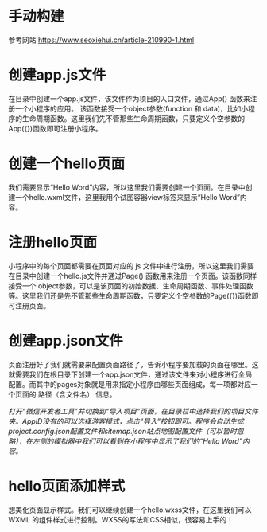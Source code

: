 手动构建
=======
参考网站    https://www.seoxiehui.cn/article-210990-1.html

创建app.js文件
==============
在目录中创建一个app.js文件，该文件作为项目的入口文件，通过App() 函数来注册一个小程序的应用。 该函数接受一个object参数(function 和 data)，比如小程序的生命周期函数。这里我们先不管那些生命周期函数，只要定义个空参数的App({})函数即可注册小程序。

创建一个hello页面
=====================
我们需要显示“Hello Word”内容，所以这里我们需要创建一个页面。在目录中创建一个hello.wxml文件，这里我用个试图容器view标签来显示“Hello Word”内容。

注册hello页面
=================
小程序中的每个页面都需要在页面对应的 js 文件中进行注册，所以这里我们需要在目录中创建一个hello.js文件并通过Page() 函数用来注册一个页面。该函数同样接受一个 object参数，可以是该页面的初始数据、生命周期函数、事件处理函数等。这里我们还是先不管那些生命周期函数，只要定义个空参数的Page({})函数即可注册页面。

创建app.json文件
================
页面注册好了我们就需要来配置页面路径了，告诉小程序要加载的页面在哪里。这就需要我们在根目录下创建一个app.json文件，通过该文件来对小程序进行全局配置。而其中的pages对象就是用来指定小程序由哪些页面组成，每一项都对应一个页面的 路径（含文件名） 信息。

*打开“微信开发者工具”并切换到“导入项目”页面，在目录栏中选择我们的项目文件夹。AppID没有的可以选择游客模式，点击“导入”按钮即可。程序会自动生成project.config.json配置文件和sitemap.json站点地图配置文件（可以暂时忽略），在左侧的模拟器中我们可以看到在小程序中显示了我们的“Hello Word”内容。*

hello页面添加样式
======================
想美化页面显示样式。我们可以继续创建一个hello.wxss文件，在这里我们可以WXML 的组件样式进行控制。WXSS的写法和CSS相似，很容易上手的！